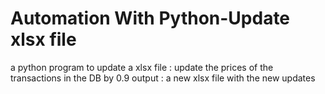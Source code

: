 # Automation With Python-Update xlsx file
a python program to update a xlsx file : update the prices of the transactions in the DB by 0.9
output : a new xlsx file with the new updates 
